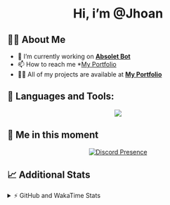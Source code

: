 <h1 align="center">Hi, i’m @Jhoan</h1>

## 🙋‍♂️ About Me

- 🔭 I’m currently working on **[Absolet Bot](https://strider.cloud)**
- 📫 How to reach me *[My Portfolio](https://jhoan.me/contact)
- 👨‍💻 All of my projects are available at **[My Portfolio](https://jhoan.me)**

## 🚀 Languages and Tools:
<p align="center">
  <a href="https://skillicons.dev">
    <img src="https://skillicons.dev/icons?i=js,ts,html,css,bootstrap,nodejs,express,vscode,neovim,vim,atom,cloudflare,git,github,discord,bots,linux,mongodb,nginx,redis,wordpress,heroku&perline=11" />
  </a>
</p>
  
## 👤 Me in this moment
<p align="center">
    <a href="https://discord.com/users/612460795124776960" target="_blank" rel="nofollow">
        <img src="https://lanyard-profile-readme.vercel.app/api/612460795124776960?idleMessage=Probably%20coding%20Absolet..." alt="Discord Presence" align="center">
    </a>
</p>

## 📈 Additional Stats
<details>
    <summary>⚡ GitHub and WakaTime Stats</summary>
    <br/>

<!--START_SECTION:waka-->
![Code Time](http://img.shields.io/badge/Code%20Time-637%20hrs%205%20mins-blue)

**🐱 My GitHub Data** 

> 📦 176.0 kB Used in GitHub's Storage 
 > 
> 🏆 139 Contributions in the Year 2023
 > 
> 💼 Opted to Hire
 > 
> 📜 4 Public Repositories 
 > 
> 🔑 41 Private Repositories 
 > 
**I'm an Early 🐤** 

```text
🌞 Morning                212 commits         ██░░░░░░░░░░░░░░░░░░░░░░░   07.95 % 
🌆 Daytime                1282 commits        ████████████░░░░░░░░░░░░░   48.07 % 
🌃 Evening                1064 commits        ██████████░░░░░░░░░░░░░░░   39.90 % 
🌙 Night                  109 commits         █░░░░░░░░░░░░░░░░░░░░░░░░   04.09 % 
```
📅 **I'm Most Productive on Saturday** 

```text
Monday                   401 commits         ████░░░░░░░░░░░░░░░░░░░░░   15.04 % 
Tuesday                  439 commits         ████░░░░░░░░░░░░░░░░░░░░░   16.46 % 
Wednesday                399 commits         ████░░░░░░░░░░░░░░░░░░░░░   14.96 % 
Thursday                 260 commits         ██░░░░░░░░░░░░░░░░░░░░░░░   09.75 % 
Friday                   342 commits         ███░░░░░░░░░░░░░░░░░░░░░░   12.82 % 
Saturday                 503 commits         █████░░░░░░░░░░░░░░░░░░░░   18.86 % 
Sunday                   323 commits         ███░░░░░░░░░░░░░░░░░░░░░░   12.11 % 
```


📊 **This Week I Spent My Time On** 

```text
🕑︎ Time Zone: America/Bogota

💬 Programming Languages: 
No Activity Tracked This Week

🔥 Editors: 
No Activity Tracked This Week

🐱‍💻 Projects: 
No Activity Tracked This Week

💻 Operating System: 
No Activity Tracked This Week
```

**I Mostly Code in JavaScript** 

```text
JavaScript               17 repos            █████████████░░░░░░░░░░░░   51.52 % 
TypeScript               7 repos             █████░░░░░░░░░░░░░░░░░░░░   21.21 % 
Java                     5 repos             ████░░░░░░░░░░░░░░░░░░░░░   15.15 % 
SCSS                     1 repo              █░░░░░░░░░░░░░░░░░░░░░░░░   03.03 % 
CSS                      1 repo              █░░░░░░░░░░░░░░░░░░░░░░░░   03.03 % 
```




 Last Updated on 23/03/2023 04:13:21 UTC
<!--END_SECTION:waka-->
</details>
